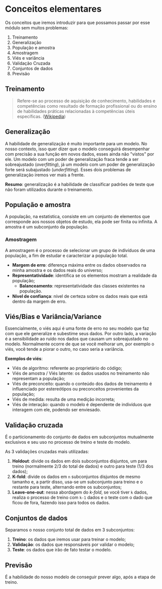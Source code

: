 # Conceitos elementares
Os conceitos que iremos introduzir para que possamos passar por esse módulo sem muitos problemas:

1. Treinamento
1. Generalização
1. População e amostra
  1. Amostragem
1. Viés e variância
1. Validação Cruzada
1. Conjuntos de dados
1. Previsão

## Treinamento
> Refere-se ao processo de aquisição de conhecimento, habilidades e competências como resultado de formação profissional ou do ensino de habilidades práticas relacionadas à competências úteis específicas. ([Wikipedia](https://pt.wikipedia.org/wiki/Treinamento))

## Generalização
A habilidade de generalização é muito importante para um modelo. No nosso contexto, isso quer dizer que o modelo conseguirá desempenhar com precisão a sua função em novos dados, esses ainda não "vistos" por ele. Um modelo com um poder de generalização fraca tende a ser sobreajustado (_overfitting_), já um modelo com um poder de generalização forte será subajustado (_underfitting_). Esses dois problemas de generalização iremos ver mais a frente.

**Resumo**: generalização é a habilidade de classificar padrões de teste que não foram utilizados durante o treinamento.

## População e amostra
A população, na estatistica, consiste em um conjunto de elementos que corresponde aos nossos objetos de estudo, ela pode ser finita ou infinita. A amostra é um subconjunto da população.

### Amostragem
A amostragem é o processo de selecionar um grupo de indivíduos de uma população, a fim de estudar e caracterizar a população total.

- **Margem de erro**: diferença máxima entre os dados observados na minha amostra e os dados reais do universo;
- **Representatividade**: identifica se os elementos mostram a realidade da população;
  - **Balanceamento**: representatividade das classes existentes na população.
- **Nível de confiança**: nível de certeza sobre os dados reais que está dentro da margem de erro.

## Viés/Bias e Variância/Variance
Essencialmente, o viés aqui é uma fonte de erro no seu modelo que faz com que ele generalize e subestime seus dados. Por outro lado, a variação é a sensibilidade ao ruído nos dados que causam um sobreajustado no modelo. Normalmente ocorre de que se você melhorar um, por exemplo o viés, você tende a piorar o outro, no caso seria a variância.

**Exemplos de viés**:
- Viés de algoritmo: referente ao proprietário do código;
- Viés de amostra / Viés latente: os dados usados no treinamento não representam a população;
- Viés de preconceito: quando o conteúdo dos dados de treinamento é influenciado por estereótipos ou preconceitos provenientes da população;
- Viés de medida: resulta de uma medição incorreta;
- Viés de interação: quando o modelo é dependente de indivíduos que interagem com ele, podendo ser enviesado.

## Validação cruzada
É o particionamento do conjunto de dados em subconjuntos mutualmente exclusivos e seu uso no processo de treino e teste do modelo.

As 3 validações cruzadas mais utilizadas:
1. **Holdout**: divide os dados em dois subconjuntos disjuntos, um para treino (normalmente 2/3 do total de dados) e outro para teste (1/3 dos dados);
1. **K-fold**: divide os dados em `n` subconjuntos disjuntos de mesmo tamanho e, a partir disso, usa-se um subconjunto para treino e o restante para teste, alternando entre os subconjuntos;
  1. **Leave-one-out**: nessa abordagem do _k-fold_, se você tiver `k` dados, realiza o processo de treino com `k-1` dados e o teste com o dado que ficou de fora, fazendo isso para todos os dados.

## Conjuntos de dados
Separamos o nosso conjunto total de dados em 3 subconjuntos:

1. **Treino**: os dados que iremos usar para treinar o modelo;
1. **Validação**: os dados que responsáveis por validar o modelo;
1. **Teste**: os dados que irão de fato testar o modelo.

## Previsão
É a habilidade do nosso modelo de conseguir prever algo, após a etapa de treino.
